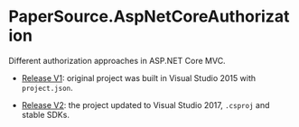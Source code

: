 # PaperSource.AspNetCoreAuthorization
Different authorization approaches in ASP.NET Core MVC.

  - [Release V1](https://github.com/ilya-chumakov/PaperSource.AspNetCoreAuthorization/releases/tag/v1): оriginal project was built in Visual Studio 2015 with `project.json`.
  
  - [Release V2](https://github.com/ilya-chumakov/PaperSource.AspNetCoreAuthorization/releases/tag/v2): the project updated to Visual Studio 2017, `.csproj` and stable SDKs.
